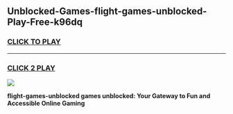 
## Unblocked-Games-flight-games-unblocked-Play-Free-k96dq
<h3>
<a href="https://premium76.site?title=flight-games-unblocked&ref=19M">CLICK TO PLAY</a></h3>
<hr>

<h3>
<a href="https://premium76.site?title=flight-games-unblocked&ref=19M">CLICK 2 PLAY</a>
  
</h3>

<a href="https://premium76.site?title=flight-games-unblocked&ref=19M"><img src="https://clearcache.store/games.png"></a>


**flight-games-unblocked games unblocked: Your Gateway to Fun and Accessible Online Gaming**
